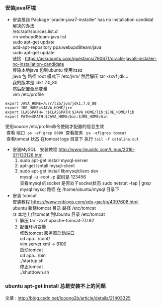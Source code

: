 ### 安装java环境 
 
 - 安装报错 Package 'oracle-java7-installer' has no installation candidat  
解决的办法  
   /etc/apt/sources.list.d  
   rm webupd8team-java.list   
   sudo apt-get update  
   add-apt-repository ppa:webupd8team/java  
   sudo apt-get update  
链接 :  https://askubuntu.com/questions/790671/oracle-java8-installer-no-installation-candidate  
  传输本地java 包到ubuntu 使用lrzsz  
  java 包 路径 root 模式下  /etc/jvm/ 
  然后解压 tar -zxvf jdk...   
  我的版本是 jdk1.7.0_80  
  然后配置全局变量  
  vim /etc/profile 
  ```
  export JAVA_HOME=/usr/lib/jvm/jdk1.7.0_80  
  export JRE_HOME=$JAVA_HOME/jre  
  export CLASSPATH=.:$CLASSPATH:$JAVA_HOME/lib:$JRE_HOME/lib  
  export PATH=$PATH:$JAVA_HOME/bin:$JRE_HOME/bin  
  ```  
  使用source /etc/profile命令使刚才配置的信息生效   
  查看 端口  ``` ps -ef|grep 8080 ```  查看服务 ``` ps -ef|grep tomcat```  
  查看tomcat 状态 在tomcat logs 目录下 执行 ``` tail -f catalina.out ```
  
- 安装MySQL   
  安装教程 http://www.linuxidc.com/Linux/2016-07/133128.htm  
   1. sudo apt-get install mysql-server  
   2. apt-get isntall mysql-client  
   3.  sudo apt-get install libmysqlclient-dev  
   mysql -u -root -p 
   密码是 123456    
   查看mysql 的socket 是否处于socket状态  sudo netstat -tap | grep mysql 
   mysql 路径 在 /home/ubuntu/mysql 目录下
- 安装 tomcat  
  安装教程 https://www.cnblogs.com/xdp-gacl/p/4097608.html  
  ubuntu 新建tomcat 目录  路径 /etc/tomcat  
  rz 本地上传tomcat 到Ubuntu 目录  /etc/tomcat  
  1. 解压 tar -zxvf apache-tomcat-7.0.82  
  2. 配置环境变量  
     修改tomcat 服务器启动端口   
       cd apa.../conf/   
       vim server.xml   -> 8100  
     启动tomcat  
     cd apa.../bin  
     ./startup.sh  
     停止tomcat  
     ./shutdown.sh  

### ubuntu apt-get install 总是安装不上的问题  
文章 : http://blog.csdn.net/looong2b/article/details/21403325 

